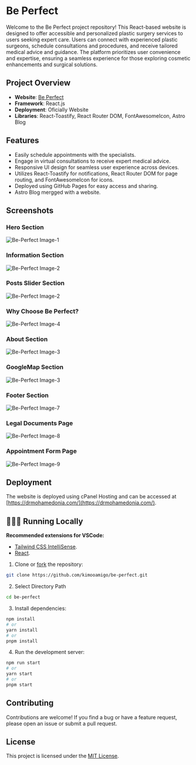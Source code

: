# Be Perfect

Welcome to the Be Perfect project repository! This React-based website is designed to offer accessible and personalized plastic surgery services to users seeking expert care. Users can connect with experienced plastic surgeons, schedule consultations and procedures, and receive tailored medical advice and guidance. The platform prioritizes user convenience and expertise, ensuring a seamless experience for those exploring cosmetic enhancements and surgical solutions.

## Project Overview

- **Website**: [Be Perfect](https://drmohamedonia.com/ "Be Perfect")
- **Framework**: React.js
- **Deployment**: Oficially Website
- **Libraries**: React-Toastify, React Router DOM, FontAwesomeIcon, Astro Blog

## Features

- Easily schedule appointments with the specialists.
- Engage in virtual consultations to receive expert medical advice.
- Responsive UI design for seamless user experience across devices.
- Utilizes React-Toastify for notifications, React Router DOM for page routing, and FontAwesomeIcon for icons.
- Deployed using GitHub Pages for easy access and sharing.
- Astro Blog mergged with a website.

## Screenshots

### Hero Section

![Be-Perfect Image-1](https://i.postimg.cc/mkVZtprP/screencapture-drmohamedonia-2024-04-20-21-54-47-1.png)

### Information Section

![Be-Perfect Image-2](https://i.postimg.cc/VkJskRPN/screencapture-drmohamedonia-2024-04-20-21-54-47-2.png)

### Posts Slider Section

![Be-Perfect Image-2](https://i.postimg.cc/xC3n4pM6/screencapture-drmohamedonia-2024-04-20-21-54-47-3.png)

### Why Choose Be Perfect?

![Be-Perfect Image-4](https://i.postimg.cc/RZ5pWSjn/screencapture-drmohamedonia-2024-04-20-21-54-47-4.png)

### About Section

![Be-Perfect Image-3](https://i.postimg.cc/SssDBJzH/screencapture-drmohamedonia-2024-04-20-21-54-47-5.png)

### GoogleMap Section

![Be-Perfect Image-3](https://i.postimg.cc/xdsWNrGD/screencapture-drmohamedonia-2024-04-20-21-54-47-6.png)

### Footer Section

![Be-Perfect Image-7](https://i.postimg.cc/sxW8Lvks/screencapture-drmohamedonia-2024-04-20-21-54-47-7.png)

### Legal Documents Page

![Be-Perfect Image-8](https://i.postimg.cc/0NrV3zSF/screencapture-drmohamedonia-legal-2024-04-20-22-16-09.png)

### Appointment Form Page

![Be-Perfect Image-9](https://i.postimg.cc/Ss2tXnNC/screencapture-drmohamedonia-appointment-2024-04-20-22-14-19.png)

## Deployment

The website is deployed using cPanel Hosting and can be accessed at [https://drmohamedonia.com/](https://drmohamedonia.com/).

## 👨🏻‍💻 Running Locally

**Recommended extensions for VSCode:**

- [Tailwind CSS IntelliSense](https://marketplace.visualstudio.com/items?itemName=bradlc.vscode-tailwindcss).
- [React](https://marketplace.visualstudio.com/items?itemName=abdullahceylan.vscode-react-component-generator).

1. Clone or [fork](https://github.com/kimooamigo/be-perfect/fork) the repository:

```bash
git clone https://github.com/kimooamigo/be-perfect.git
```

2. Select Directory Path 

```bash
cd be-perfect
```

3. Install dependencies:

```bash
npm install
# or
yarn install
# or
pnpm install
```

4. Run the development server:

```bash
npm run start
# or
yarn start
# or
pnpm start
```


## Contributing

Contributions are welcome! If you find a bug or have a feature request, please open an issue or submit a pull request.

## License

This project is licensed under the [MIT License](./LICENSE "Project LICENSE").
